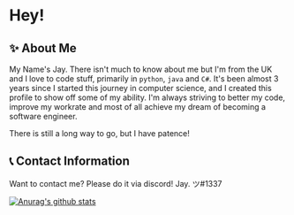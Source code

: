 # Hey!

## ✨  About Me
My Name's Jay. There isn't much to know about me but I'm from the UK and I love to code stuff, primarily in `python`, `java` and `C#`. It's been almost 3 years since I started this journey in computer science, and I created this profile to show off some of my ability. I'm always striving to better my code, improve my workrate and most of all achieve my dream of becoming a software engineer. 

There is still a long way to go, but I have patence! 

## 📞 Contact Information
Want to contact me? Please do it via discord! Jay. ツ#1337

[![Anurag's github stats](https://github-readme-stats.vercel.app/api?username=syntheticjay)](https://github.com/anuraghazra/github-readme-stats)
